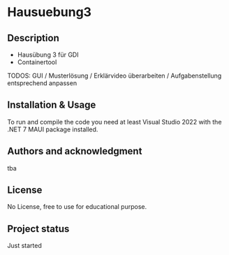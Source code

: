 # Hausuebung3

## Description
+ Hausübung 3 für GDI
+ Containertool

TODOS: GUI / Musterlösung / Erklärvideo überarbeiten / Aufgabenstellung entsprechend anpassen

## Installation & Usage
To run and compile the code you need at least Visual Studio 2022 with the .NET 7 MAUI package installed.

## Authors and acknowledgment
tba

## License
No License, free to use for educational purpose.

## Project status
Just started
